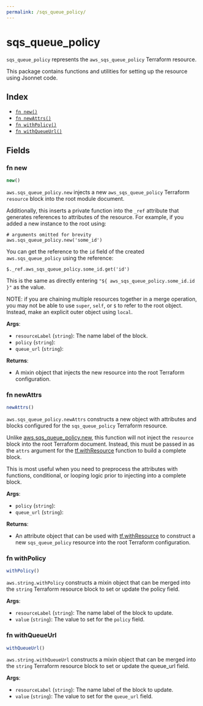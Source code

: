 ```yaml
---
permalink: /sqs_queue_policy/
---
```


# sqs_queue_policy

`sqs_queue_policy` represents the `aws_sqs_queue_policy` Terraform resource.



This package contains functions and utilities for setting up the resource using Jsonnet code.


## Index

* [`fn new()`](#fn-new)
* [`fn newAttrs()`](#fn-newattrs)
* [`fn withPolicy()`](#fn-withpolicy)
* [`fn withQueueUrl()`](#fn-withqueueurl)

## Fields

### fn new

```ts
new()
```


`aws.sqs_queue_policy.new` injects a new `aws_sqs_queue_policy` Terraform `resource`
block into the root module document.

Additionally, this inserts a private function into the `_ref` attribute that generates references to attributes of the
resource. For example, if you added a new instance to the root using:

    # arguments omitted for brevity
    aws.sqs_queue_policy.new('some_id')

You can get the reference to the `id` field of the created `aws.sqs_queue_policy` using the reference:

    $._ref.aws_sqs_queue_policy.some_id.get('id')

This is the same as directly entering `"${ aws_sqs_queue_policy.some_id.id }"` as the value.

NOTE: if you are chaining multiple resources together in a merge operation, you may not be able to use `super`, `self`,
or `$` to refer to the root object. Instead, make an explicit outer object using `local`.

**Args**:
  - `resourceLabel` (`string`): The name label of the block.
  - `policy` (`string`): 
  - `queue_url` (`string`): 

**Returns**:
- A mixin object that injects the new resource into the root Terraform configuration.


### fn newAttrs

```ts
newAttrs()
```


`aws.sqs_queue_policy.newAttrs` constructs a new object with attributes and blocks configured for the `sqs_queue_policy`
Terraform resource.

Unlike [aws.sqs_queue_policy.new](#fn-sqs_queue_policynew), this function will not inject the `resource`
block into the root Terraform document. Instead, this must be passed in as the `attrs` argument for the
[tf.withResource](https://github.com/tf-libsonnet/core/tree/main/docs#fn-withresource) function to build a complete block.

This is most useful when you need to preprocess the attributes with functions, conditional, or looping logic prior to
injecting into a complete block.

**Args**:
  - `policy` (`string`): 
  - `queue_url` (`string`): 

**Returns**:
  - An attribute object that can be used with [tf.withResource](https://github.com/tf-libsonnet/core/tree/main/docs#fn-withresource) to construct a new `sqs_queue_policy` resource into the root Terraform configuration.


### fn withPolicy

```ts
withPolicy()
```

`aws.string.withPolicy` constructs a mixin object that can be merged into the `string`
Terraform resource block to set or update the policy field.



**Args**:
  - `resourceLabel` (`string`): The name label of the block to update.
  - `value` (`string`): The value to set for the `policy` field.


### fn withQueueUrl

```ts
withQueueUrl()
```

`aws.string.withQueueUrl` constructs a mixin object that can be merged into the `string`
Terraform resource block to set or update the queue_url field.



**Args**:
  - `resourceLabel` (`string`): The name label of the block to update.
  - `value` (`string`): The value to set for the `queue_url` field.
